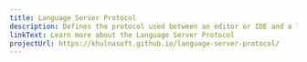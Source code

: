 ```yaml
---
title: Language Server Protocol
description: Defines the protocol used between an editor or IDE and a language server to provide useful features
linkText: Learn more about the Language Server Protocol
projectUrl: https://khulnasoft.github.io/language-server-protocol/
---
```

